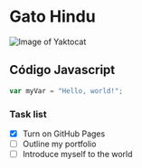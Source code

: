 # Gato Hindu
![Image of Yaktocat](https://octodex.github.com/images/yaktocat.png)

## Código Javascript
``` javascript
var myVar = "Hello, world!";
```

### Task list

- [x] Turn on GitHub Pages
- [ ] Outline my portfolio
- [ ] Introduce myself to the world
